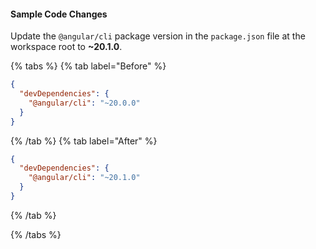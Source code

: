 #### Sample Code Changes

Update the `@angular/cli` package version in the `package.json` file at the workspace root to **~20.1.0**.

{% tabs %}
{% tab label="Before" %}

```json {% fileName="package.json" %}
{
  "devDependencies": {
    "@angular/cli": "~20.0.0"
  }
}
```

{% /tab %}
{% tab label="After" %}

```json {% highlightLines=[3] fileName="package.json" %}
{
  "devDependencies": {
    "@angular/cli": "~20.1.0"
  }
}
```

{% /tab %}

{% /tabs %}
